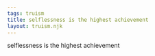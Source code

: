 ```yaml
---
tags: truism
title: selflessness is the highest achievement
layout: truism.njk
---
```


selflessness is the highest achievement